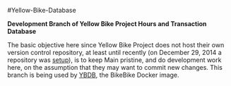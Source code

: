 #Yellow-Bike-Database

**Development Branch of Yellow Bike Project Hours and Transaction Database**

The basic objective here since Yellow Bike Project does not host their own version control repository, at least until recently (on December 29, 2014 a repository was [setup](https://github.com/nwilkes2/CommunityBikeShopDB)), is to keep Main pristine, and do development work here, on the assumption that they may want to commit new changes.  This branch is being used by [YBDB](https://github.com/fspc/ybdb), the BikeBike Docker image.
